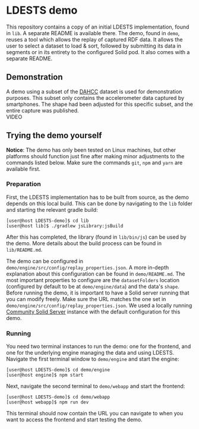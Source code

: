 # LDESTS demo
This repository contains a copy of an initial LDESTS implementation, found in `lib`. A separate README is available there. The demo, found in `demo`, reuses a tool which allows the replay of captured RDF data. It allows the user to select a dataset to load & sort, followed by submitting its data in segments or in its entirety to the configured Solid pod. It also comes with a separate README.
## Demonstration
A demo using a subset of the [DAHCC](https://dahcc.idlab.ugent.be/dataset.html) dataset is used for demonstration purposes. This subset only contains the accelerometer data captured by smartphones. The shape had been adjusted for this specific subset, and the entire capture was published.\
VIDEO
## Trying the demo yourself
**Notice**: The demo has only been tested on Linux machines, but other platforms should function just fine after making minor adjustments to the commands listed below. Make sure the commands `git`, `npm` and `yarn` are available first.
### Preparation
First, the LDESTS implementation has to be built from source, as the demo depends on this local build. This can be done by navigating to the `lib` folder and starting the relevant gradle build:
```
[user@host LDESTS-demo]$ cd lib
[user@host lib]$ ./gradlew jsLibrary:jsBuild
```
After this has completed, the library (found in `lib/bin/js`) can be used by the demo. More details about the build process can be found in `lib/README.md`.

The demo can be configured in `demo/engine/src/config/replay_properties.json`. A more in-depth explanation about this configuration can be found in `demo/README.md`. The most important properties to configure are the `datasetFolders` location (configured by default to be at `demo/engine/data`) and the data's `shape`.\
Before running the demo, it is important to have a Solid server running that you can modify freely. Make sure the URL matches the one set in `demo/engine/src/config/replay_properties.json`. We used a locally running [Community Solid Server](https://github.com/CommunitySolidServer/CommunitySolidServer) instance with the default configuration for this demo.
### Running
You need two terminal instances to run the demo: one for the frontend, and one for the underlying engine managing the data and using LDESTS. Navigate the first terminal window to `demo/engine` and start the engine:
```
[user@host LDESTS-demo]$ cd demo/engine
[user@host engine]$ npm start
```
Next, navigate the second terminal to `demo/webapp` and start the frontend:
```
[user@host LDESTS-demo]$ cd demo/webapp
[user@host webapp]$ npm run dev
```
This terminal should now contain the URL you can navigate to when you want to access the frontend and start testing the demo.